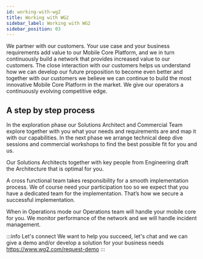```yaml
---
id: working-with-wg2
title: Working with WG2
sidebar_label: Working with WG2
sidebar_position: 03
---
```


We partner with our customers. Your use case and your business requirements add value to our Mobile Core Platform, and we in turn continuously build a network that provides increased value to our customers. The close interaction with our customers helps us understand how we can develop our future proposition to become even better and together with our customers we believe we can continue to build the most innovative Mobile Core Platform in the market. We give our operators a continuously evolving competitive edge.

## A step by step process

In the exploration phase our Solutions Architect and Commercial Team explore together with you what your needs and requirements are and map it with our capabilities. In the next phase we arrange technical deep dive sessions and commercial workshops to find the best possible fit for you and us.

Our Solutions Architects together with key people from Engineering draft the Architecture that is optimal for you.

A cross functional team takes responsibility for a smooth implementation process. We of course need your participation too so we expect that you have a dedicated team for the implementation. That’s how we secure a successful implementation.

When in Operations mode our Operations team will handle your mobile core for you. We monitor performance of the network and we will handle incident management.

:::info Let's connect
We want to help you succeed, let's chat and we can give a demo and/or develop a solution for your business needs https://www.wg2.com/request-demo
:::